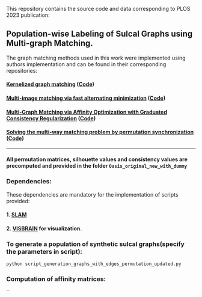 This repository contains the source code and data corresponding to PLOS 2023 publication:

## Population-wise Labeling of Sulcal Graphs using Multi-graph Matching.

The graph matching methods used in this work were implemented using authors implementation and can be found in their corresponding repositories:
#### [Kernelized graph matching](https://proceedings.neurips.cc/paper_files/paper/2019/file/cd63a3eec3319fd9c84c942a08316e00-Paper.pdf) ([Code](https://github.com/ZhenZhang19920330/KerGM_Code))

#### [Multi-image matching via fast alternating minimization](https://arxiv.org/pdf/1505.04845.pdf) ([Code](https://github.com/zju-3dv/multiway))
#### [Multi-Graph Matching via Affinity Optimization with Graduated Consistency Regularization](https://faculty.cc.gatech.edu/~zha/papers/TPAMI2477832_V2.pdf) ([Code](https://github.com/Thinklab-SJTU/pygmtools))
#### [Solving the multi-way matching problem by permutation synchronization](https://pages.cs.wisc.edu/~pachauri/perm-sync/assignmentsync.pdf) ([Code](https://pages.cs.wisc.edu/~pachauri/perm-sync))

----------------------------------------------------------------------------------------------------------

#### All permutation matrices, silhouette values and consistency values are precomputed and provided in the folder `Oasis_original_new_with_dummy`

### Dependencies:

These dependencies are mandatory for the implementation of scripts provided:

#### 1. [SLAM](https://github.com/gauzias/slam)
#### 2. [VISBRAIN](https://github.com/EtienneCmb/visbrain) for visualization.


### To generate a population of synthetic sulcal graphs(specify the parameters in script):
`python script_generation_graphs_with_edges_permutation_updated.py`


### Computation of affinity matrices:
``
